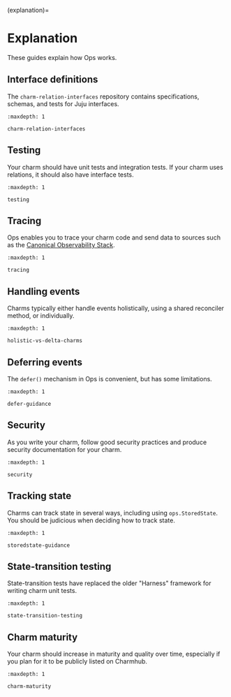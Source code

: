 (explanation)=
# Explanation

These guides explain how Ops works.

## Interface definitions

The `charm-relation-interfaces` repository contains specifications, schemas, and tests for Juju interfaces.

```{toctree}
:maxdepth: 1

charm-relation-interfaces
```

## Testing

Your charm should have unit tests and integration tests. If your charm uses relations, it should also have interface tests.

```{toctree}
:maxdepth: 1

testing
```

## Tracing

Ops enables you to trace your charm code and send data to sources such as the [Canonical Observability Stack](https://documentation.ubuntu.com/observability/).

```{toctree}
:maxdepth: 1

tracing
```

## Handling events

Charms typically either handle events holistically, using a shared reconciler method, or individually.

```{toctree}
:maxdepth: 1

holistic-vs-delta-charms
```

## Deferring events

The `defer()` mechanism in Ops is convenient, but has some limitations.

```{toctree}
:maxdepth: 1

defer-guidance
```

## Security

As you write your charm, follow good security practices and produce security documentation for your charm.

```{toctree}
:maxdepth: 1

security
```

## Tracking state

Charms can track state in several ways, including using `ops.StoredState`. You should be judicious when deciding how to track state.

```{toctree}
:maxdepth: 1

storedstate-guidance
```

## State-transition testing

State-transition tests have replaced the older "Harness" framework for writing charm unit tests.

```{toctree}
:maxdepth: 1

state-transition-testing
```

## Charm maturity

Your charm should increase in maturity and quality over time, especially if you plan for it to be publicly listed on Charmhub.

```{toctree}
:maxdepth: 1

charm-maturity
```
